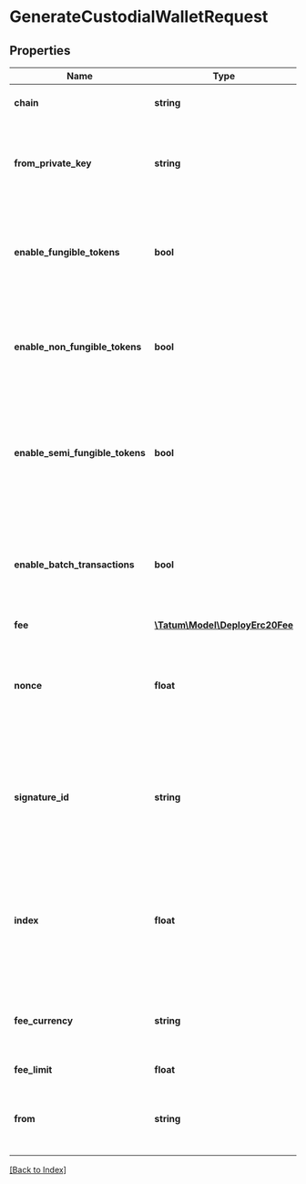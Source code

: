# GenerateCustodialWalletRequest

## Properties

Name | Type | Description | Notes
------------ | ------------- | ------------- | -------------
**chain** | **string** | Blockchain to work with. |
**from_private_key** | **string** | Private key of account, from which the transaction will be initiated. |
**enable_fungible_tokens** | **bool** | If address should support ERC20 tokens, it should be marked as true. |
**enable_non_fungible_tokens** | **bool** | If address should support ERC721 tokens, it should be marked as true. |
**enable_semi_fungible_tokens** | **bool** | If address should support ERC1155 tokens, it should be marked as true. Not supported for TRON. |
**enable_batch_transactions** | **bool** | If address should support batch transfers of the assets, it should be marked as true. |
**fee** | [**\Tatum\Model\DeployErc20Fee**](DeployErc20Fee.md) |  | [optional]
**nonce** | **float** | The nonce to be set to the transaction; if not present, the last known nonce will be used | [optional]
**signature_id** | **string** | Identifier of the private key associated in signing application. Private key, or signature Id must be present. |
**index** | **float** | If signatureId is mnemonic-based, this is the index to the specific address from that mnemonic. | [optional]
**fee_currency** | **string** | The currency in which the transaction fee will be paid |
**fee_limit** | **float** | Fee in TRX to be paid. |
**from** | **string** | Sender address of TRON account in Base58 format. |

[[Back to Index]](../index.md)
